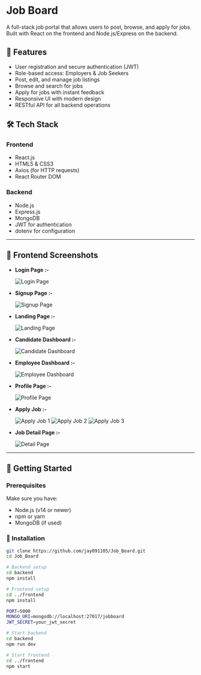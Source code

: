 # Job Board

A full-stack job portal that allows users to post, browse, and apply for jobs. Built with React on the frontend and Node.js/Express on the backend.

## 🧠 Features

- User registration and secure authentication (JWT)
- Role-based access: Employers & Job Seekers
- Post, edit, and manage job listings
- Browse and search for jobs
- Apply for jobs with instant feedback
- Responsive UI with modern design
- RESTful API for all backend operations

## 🛠️ Tech Stack

### Frontend
- React.js
- HTML5 & CSS3
- Axios (for HTTP requests)
- React Router DOM

### Backend
- Node.js
- Express.js
- MongoDB
- JWT for authentication
- dotenv for configuration

---

## 📸 Frontend Screenshots


- **Login Page :-**

  ![Login Page](https://raw.githubusercontent.com/jay091105/codsoft_task-1/main/frontend/public/screenshots/login.png)


- **Signup Page :-**  

  ![Signup Page](https://raw.githubusercontent.com/jay091105/codsoft_task-1/main/frontend/public/screenshots/sigup.png)


- **Landing Page :-**  

  ![Landing Page](https://raw.githubusercontent.com/jay091105/codsoft_task-1/main/frontend/public/screenshots/landing.png)


- **Candidate Dashboard :-**  

  ![Candidate Dashboard](https://raw.githubusercontent.com/jay091105/codsoft_task-1/main/frontend/public/screenshots/candidate_dashboard.png)


- **Employee Dashboard :-**  

  ![Employee Dashboard](https://raw.githubusercontent.com/jay091105/codsoft_task-1/main/frontend/public/screenshots/employee_dashboard.png)


- **Profile Page :-**  

  ![Profile Page](https://raw.githubusercontent.com/jay091105/codsoft_task-1/main/frontend/public/screenshots/profile.png)


- **Apply Job :-**  

  ![Apply Job 1](https://raw.githubusercontent.com/jay091105/codsoft_task-1/main/frontend/public/screenshots/apply_job1.png)
  ![Apply Job 2](https://raw.githubusercontent.com/jay091105/codsoft_task-1/main/frontend/public/screenshots/apply_job2.png)
  ![Apply Job 3](https://raw.githubusercontent.com/jay091105/codsoft_task-1/main/frontend/public/screenshots/apply_job3.png)


- **Job Detail Page :-**  

  ![Detail Page](https://raw.githubusercontent.com/jay091105/codsoft_task-1/main/frontend/public/screenshots/detail_page.png)


---

## 🚀 Getting Started

### Prerequisites

Make sure you have:
- Node.js (v14 or newer)
- npm or yarn
- MongoDB (if used)

### 🔧 Installation

```bash
git clone https://github.com/jay091105/Job_Board.git
cd Job_Board

# Backend setup
cd backend
npm install

# Frontend setup
cd ../frontend
npm install

PORT=5000
MONGO_URI=mongodb://localhost:27017/jobboard
JWT_SECRET=your_jwt_secret

# Start backend
cd backend
npm run dev

# Start frontend
cd ../frontend
npm start

